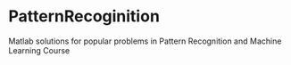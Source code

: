 # PatternRecoginition
Matlab solutions for popular problems in Pattern Recognition and Machine Learning Course
